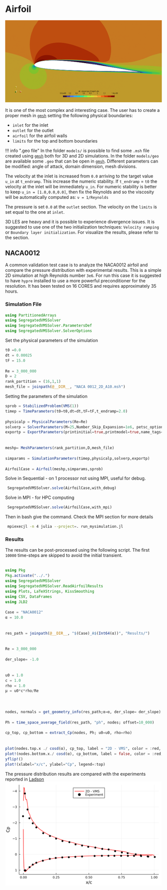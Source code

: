 # Airfoil

![LSB-s7003](../assets/LSB-sd7003.png)

It is one of the most complex and interesting case. The user has to create a proper mesh in [`gmsh`](https://gmsh.info/) setting the following physical boundaries:
- `inlet` for the inlet
- `outlet` for the outlet
- `airfoil` for the airfoil walls
- `limits` for the top and bottom boundaries

!!! info ".geo file" 
    In the folder `models/` is possible to find some `.msh` file created using [`gmsh`](https://gmsh.info/) both for 3D and 2D simulations. 
    In the folder `models/geo` are available some `.geo` that can be open in [`gmsh`](https://gmsh.info/).
    Different parameters can be modified: angle of attack, domain dimension, mesh divisions.

The velocity at the inlet is increased from `0.0` arriving to the target value `u_in` at `t_endramp`. This increase the numeric stability. If `t_endramp` = `t0` the velocity at the inlet will be immediately `u_in`. For numeric stability is better to keep `u_in = [1.0,0.0,0.0]`, then fix the Reynolds and so the viscosity will be automatically computed as: `ν = 1/Reynolds`

The pressure is set `0.0` at the `outlet` section. The velocity on the `limits` is set equal to the one at `inlet`.

3D LES are heavy and it is possible to experience divergence issues. It is suggested to use one of the two initialization techniques: `Velocity ramping` or `Boundary layer initialization`. For visualize the results, please refer to the section. 


## NACA0012
A common validation test case is to analyze the NACA0012 airfoil and compare the pressure distribution with experimental results. This is a simple 2D simulation at high Reynolds number ``3e6``. For run this case it is suggested to have `hypre` installed to use a more powerful preconditioner for the resolution. It has been tested on 16 CORES and requires approximately 35 hours.


### Simulation File
```julia
using PartitionedArrays
using SegregatedVMSSolver
using SegregatedVMSSolver.ParametersDef
using SegregatedVMSSolver.SolverOptions
```

Set the physical parameters of the simulation
```julia
t0 =0.0
dt = 0.00025
tF = 15.0

Re = 3_000_000
D = 2
rank_partition = (16,1,1)
mesh_file = joinpath(@__DIR__, "NACA 0012_2D_A10.msh")
```

Setting the parameters of the simulation
```julia
sprob = StabilizedProblem(VMS(1))
timep = TimeParameters(t0=t0,dt=dt,tF=tF,t_endramp=2.0)

physicalp = PhysicalParameters(Re=Re)
solverp = SolverParameters(M=25,Number_Skip_Expansion=1e6, petsc_options = petsc_options_cstm(), matrix_freq_update=1)
exportp = ExportParameters(printinitial=true,printmodel=true,name_tags=["airfoil"], fieldexport=[["ph","friction"]])


meshp= MeshParameters(rank_partition,D,mesh_file)

simparams = SimulationParameters(timep,physicalp,solverp,exportp)

AirfoilCase = Airfoil(meshp,simparams,sprob)

```


Solve in Sequential - on 1 processor not using MPI, useful for debug.
```julia
 SegregatedVMSSolver.solve(AirfoilCase,with_debug)
```

Solve in MPI - for HPC computing
```julia
 SegregatedVMSSolver.solve(AirfoilCase,with_mpi)
```

Then in bash give the command. Check the MPI section for more details
```bash
 mpiexecjl -n 4 julia --project=. run_mysimulation.jl
```



### Results
The results can be post-processed using the following script. The first `10000` time-steps are skipped to avoid the initial transient.

```julia

using Pkg
Pkg.activate("../.")
using SegregatedVMSSolver
using SegregatedVMSSolver.ReadAirfoilResults
using Plots, LaTeXStrings, KissSmoothing
using CSV, DataFrames
using JLD2

Case = "NACA0012"
α = 10.0


res_path = joinpath(@__DIR__, "$(Case)_A$(Int64(α))", "Results/") 


Re = 3_000_000

der_slope= -1.0


u0 = 1.0
c = 1.0
rho = 1.0
μ = u0*c*rho/Re



nodes, normals = get_geometry_info(res_path;α=α, der_slope= der_slope)

Ph = time_space_average_field(res_path, "ph", nodes; offset=10_000)

cp_top, cp_bottom = extract_Cp(nodes, Ph; u0=u0, rho=rho)


plot(nodes.top.x ./ cosd(α), cp_top, label = "2D - VMS", color = :red, linewidth = 1.5)
plot!(nodes.bottom.x./ cosd(α), cp_bottom, label = false, color = :red, linewidth = 1.5)
yflip!()
plot!(xlabel="x/c", ylabel="Cp", legend=:top)
```

The pressure distribution results are compared with the experiments reported in [Ladson](@cite)
![NACA0012_CP](../assets/NACA0012_A10_Cp.png)